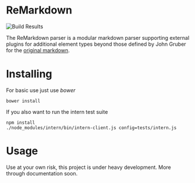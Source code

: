 # ReMarkdown

![Build Results](https://travis-ci.org/beauzeaux/ReMarkdown.svg)

The ReMarkdown parser is a modular markdown parser supporting external plugins for additional element types beyond those
defined by John Gruber for the [original markdown](http://daringfireball.net/projects/markdown/).

# Installing
For basic use just use *bower*
```Shell
bower install
```

If you also want to run the intern test suite
```Shell
npm install
./node_modules/intern/bin/intern-client.js config=tests/intern.js
```

# Usage
Use at your own risk, this project is under heavy development. More through documentation
soon.





